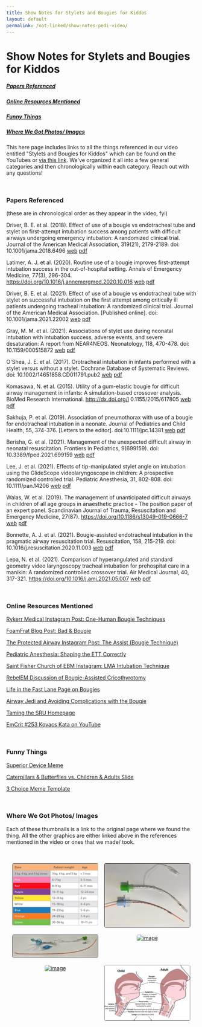 ```yaml
---
title: Show Notes for Stylets and Bougies for Kiddos
layout: default
permalink: /not-linked/show-notes-pedi-video/
---
```


# Show Notes for Stylets and Bougies for Kiddos

<h5><a href="#papers">Papers Referenced</a></h5>
<h5><a href="#resources">Online Resources Mentioned</a></h5>
<h5><a href="#funnies">Funny Things</a></h5>
<h5><a href="#fotos">Where We Got Photos/ Images</a></h5>


This here page includes links to all the things referenced in our video entitled "Stylets and Bougies for Kiddos" which can be found on the YouTubes or [via this link](https://youtu.be/in8RQ8yzBU0).  We've organized it all into a few general categories and then chronologically within each category.  Reach out with any questions!



<br />

<h3 id="papers">Papers Referenced</h3>

(these are in chronological order as they appear in the video, fyi)

Driver, B. E. et al. (2018).  Effect of use of a bougie vs endotracheal tube and stylet on first-attempt intubation success among patients with difficult airways undergoing emergency intubation: A randomized clinical trial.  Journal of the American Medical Association, 319(21), 2179-2189.  doi: 10.1001/jama.2018.6496  [web](https://jamanetwork.com/journals/jama/fullarticle/2681717) [pdf](https://archive.org/download/papers-peds-airway-video/Driver%202018.pdf)

Latimer, A. J. et al. (2020).  Routine use of a bougie improves first-attempt intubation success in the out-of-hospital setting.  Annals of Emergency Medicine, 77(3), 296-304.  https://doi.org/10.1016/j.annemergmed.2020.10.016  [web](https://www.annemergmed.com/article/S0196-0644(20)31318-4/fulltext) [pdf](https://archive.org/download/papers-peds-airway-video/Latimer%202020.pdf)

Driver, B. E. et al. (2021).  Effect of use of a bougie vs endotracheal tube with stylet on successful intubation on the first attempt among critically ill patients undergoing tracheal intubation: A randomized clinical trial.  Journal of the American Medical Association.  [Published online].  doi: 10.1001/jama.2021.22002  [web](https://jamanetwork.com/journals/jama/article-abstract/2787158) [pdf](https://archive.org/download/papers-peds-airway-video/Driver%202021.pdf)

Gray, M. M. et al. (2021).  Associations of stylet use during neonatal intubation with intubation success, adverse events, and severe desaturation: A report from NEAR4NEOS.  Neonatology, 118, 470-478.  doi: 10.1159/000515872  [web](https://www.karger.com/Article/Abstract/515872) [pdf](https://archive.org/download/papers-peds-airway-video/Gray%202021.pdf)

O'Shea, J. E. et al. (2017).  Orotracheal intubation in infants performed with a stylet versus without a stylet.  Cochrane Database of Systematic Reviews.  doi: 10.1002/14651858.CD011791.pub2  [web](https://www.cochranelibrary.com/cdsr/doi/10.1002/14651858.CD011791.pub2/full) [pdf](https://archive.org/download/papers-peds-airway-video/O%27Shea%202017.pdf)

Komasawa, N. et al. (2015).  Utility of a gum-elastic bougie for difficult airway management in infants: A simulation-based crossover analysis.  BioMed Research International.  http://dx.doi.org/l 0.1155/2015/617805  [web](https://www.ncbi.nlm.nih.gov/pmc/articles/PMC4606451/) [pdf](https://archive.org/download/papers-peds-airway-video/Komasawa%202015.pdf)

Sakhuja, P. et al. (2019).  Association of pneumothorax with use of a bougie for endotracheal intubation in a neonate.  Journal of Pediatrics and Child Health, 55, 374-376.  [Letters to the editor].  doi:10.1111/jpc.14381  [web](https://onlinelibrary.wiley.com/doi/10.1111/jpc.14383) [pdf](https://archive.org/download/papers-peds-airway-video/Sakhuja%202019.pdf)

Berisha, G. et al. (2021).  Management of the unexpected difficult airway in neonatal resuscitation.  Frontiers in Pediatrics, 9(699159).  doi: 10.3389/fped.2021.699159  [web](https://www.frontiersin.org/articles/10.3389/fped.2021.699159/full) [pdf](https://archive.org/download/papers-peds-airway-video/Berisha%202021.pdf)

Lee, J. et al. (2021).  Effects of tip-manipulated stylet angle on intubation using the GlideScope videolaryngoscope in children: A prospective randomized controlled trial.  Pediatric Anesthesia, 31, 802-808.  doi: 10.1111/pan.14206  [web](https://onlinelibrary.wiley.com/doi/10.1111/pan.14206) [pdf](https://archive.org/download/papers-peds-airway-video/Lee%202021.pdf)

Walas, W. et al. (2019).  The management of unanticipated difficult airways in children of all age groups in anaesthetic practice - The position paper of an expert panel.  Scandinavian Journal of Trauma, Resuscitation and Emergency Medicine, 27(87).  https://doi.org/10.1186/s13049-019-0666-7  [web](https://sjtrem.biomedcentral.com/articles/10.1186/s13049-019-0666-7) [pdf](https://archive.org/download/papers-peds-airway-video/Walas%202019.pdf)

Bonnette, A. J. et al. (2021).  Bougie-assisted endotracheal intubation in the pragmatic airway resuscitation trial.  Resuscitation, 158, 215-219.  doi: 10.1016/j.resuscitation.2020.11.003  [web](https://www.resuscitationjournal.com/article/S0300-9572%2820%2930551-7/fulltext) [pdf](https://archive.org/download/papers-peds-airway-video/Bonnette%202021.pdf)

Lepa, N. et al. (2021).  Comparison of hyperangulated and standard geometry video laryngoscopy tracheal intubation for prehospital care in a manikin: A randomized controlled crossover trial.  Air Medical Journal, 40, 317-321.  https://doi.org/10.1016/j.amj.2021.05.007  [web](https://www.airmedicaljournal.com/article/S1067-991X(21)00094-8/pdf) [pdf](https://archive.org/download/papers-peds-airway-video/Lepa%202021.pdf)



<br />

<h3 id="resources">Online Resources Mentioned</h3>

[Rykerr Medical Instagram Post: One-Human Bougie Techniques](https://www.instagram.com/p/CRcbllKL4_g/)

[FoamFrat Blog Post: Bad & Bougie](https://www.foamfratblog.com/post/bad-and-bougie)

[The Protected Airway Instagram Post: The Assist (Bougie Technique)](https://www.instagram.com/p/CUf_EJzrXSs/)

[Pediatric Anesthesia: Shaping the ETT Correctly](https://www.maskinduction.com/shaping-the-ett-correctly-in-infants.html)

[Saint Fisher Church of EBM Instagram: LMA Intubation Technique](https://www.instagram.com/p/CV8VqukrFsu/)

[RebelEM Discussion of Bougie-Assisted Cricothyrotomy](https://rebelem.com/bougie-assisted-cricothyrotomy/)

[Life in the Fast Lane Page on Bougies](https://litfl.com/bougie/)

[Airway Jedi and Avoiding Complications with the Bougie](https://airwayjedi.com/2015/06/15/the-bougie-use-wisely-to-avoid-rare-but-serious-complications/)

[Taming the SRU Homepage](https://www.tamingthesru.com/)

[EmCrit #253 Kovacs Kata on YouTube](https://www.youtube.com/watch?v=jCgpRd1R7gY)



<br />

<h3 id="funnies">Funny Things</h3>

[Superior Device Meme](https://sinaiem.org/foam/to-b-or-not-to-b/)

[Caterpillars & Butterflies vs. Children & Adults Slide](https://www.deeperblue.com/children-scuba-diving-safe/)

[3 Choice Meme Template](https://imgflip.com/memetemplate/156680074/Three-Buttons)



<br />

<h3 id="fotos">Where We Got Photos/ Images</h3>

Each of these thumbnails is a link to the original page where we found the thing.  All the other graphics are either linked above in the references mentioned in the video or ones that we made/ took.

<style>
  .linked-thumbnails {
    display: grid;
    grid-template-columns: repeat(auto-fit, minmax(200px, 1fr));
    gap: 1rem;
    max-width: 100%;
    margin: 2rem auto;
    padding: 1rem;
    justify-items: center;
  }

  .linked-thumbnails a img {
    width: 100%;
    max-width: 300px;
    height: auto;
    border-radius: 4px;
  }
</style>


<div class="linked-thumbnails">
<a href="https://www.jems.com/patient-care/a-tale-of-two-tapes-broselow-luten-tapes-2011-vs-2017/" target="_blank">
  <img src="https://raw.githubusercontent.com/rykerrmedical/website-files/main/images/broselow-from-jems-article.jpeg" alt="image" width="300"/>
</a>

<a href="https://twitter.com/jamestooley/status/747741797561081856" target="_blank">
  <img src="https://raw.githubusercontent.com/rykerrmedical/website-files/main/images/straight-tip-neo-bougie-in-two-oh.jpeg" alt="image" width="300"/>
</a>

<a href="https://www.annemergmed.com/article/S0196-0644(21)01465-7/fulltext#relatedArticles" target="_blank">
  <img src="https://raw.githubusercontent.com/rykerrmedical/website-files/main/images/coude-tip-neo-bougie-with-other-airways.jpeg" alt="image" width="300"/>
</a>

<a href="https://shoplt.uytriuyhg.ru/content?c=elastic%20gum&id=3" target="_blank">
  <img src="https://raw.githubusercontent.com/rykerrmedical/website-files/images/various-bougie-tips.jpeg" alt="image" width="300"/>
</a>

<a href="https://www.vygonusa.com/products/bougie-boussignac_1533_00557603" target="_blank">
  <img src="https://raw.githubusercontent.com/rykerrmedical/website-files/images/vygon-neo-bougie.jpeg" alt="image" width="300"/>
</a>

<a href="https://www.jems.com/patient-care/airway-respiratory/an-overview-of-ems-pediatric-airway-management/" target="_blank">
  <img src="https://raw.githubusercontent.com/rykerrmedical/website-files/main/images/anatomy-differences.jpeg" alt="image" width="300"/>
</a>
</div>
